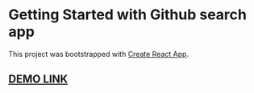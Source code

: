 # Getting Started with Github search app

This project was bootstrapped with [Create React App](https://github.com/facebook/create-react-app).

## [DEMO LINK](https://asbh25.github.io/github-search-app/)
